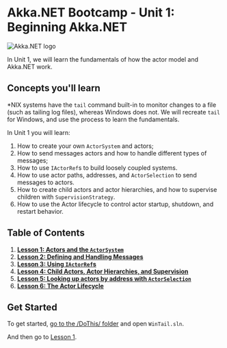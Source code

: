 # Akka.NET Bootcamp - Unit 1: Beginning Akka.NET

![Akka.NET logo](../../../images/akka_net_logo.png)

In Unit 1, we will learn the fundamentals of how the actor model and Akka.NET work.

## Concepts you'll learn

\*NIX systems have the `tail` command built-in to monitor changes to a file (such as tailing log files), whereas Windows does not. We will recreate `tail` for Windows, and use the process to learn the fundamentals.

In Unit 1 you will learn:

1. How to create your own `ActorSystem` and actors;
2. How to send messages actors and how to handle different types of messages;
3. How to use `IActorRef`s to build loosely coupled systems.
4. How to use actor paths, addresses, and `ActorSelection` to send messages to actors.
5. How to create child actors and actor hierarchies, and how to supervise children with `SupervisionStrategy`.
6. How to use the Actor lifecycle to control actor startup, shutdown, and restart behavior.


## Table of Contents

1. **[Lesson 1: Actors and the `ActorSystem`](lesson1/)**
2. **[Lesson 2: Defining and Handling Messages](lesson2/)**
3. **[Lesson 3: Using `IActorRef`s](lesson3/)**
4. **[Lesson 4: Child Actors, Actor Hierarchies, and Supervision](lesson4/)**
5. **[Lesson 5: Looking up actors by address with `ActorSelection`](lesson5/)**
6. **[Lesson 6: The Actor Lifecycle](lesson6/)**

## Get Started

To get started, [go to the /DoThis/ folder](DoThis/) and open `WinTail.sln`.

And then go to [Lesson 1](lesson1/).
